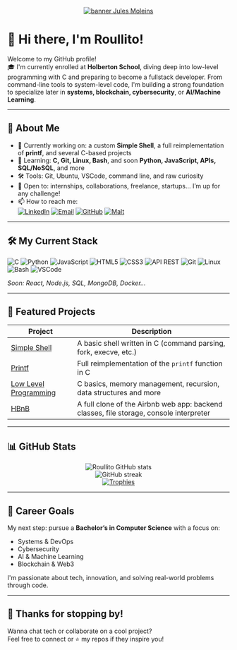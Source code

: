 <p align="center">
  <a href="https://github.com/Roullito" target="_blank">
    <img src="https://capsule-render.vercel.app/api?type=waving&color=0:2980b9,100:6dd5fa&height=200&section=header&text=Roullito%20🚀&fontSize=40&fontAlignY=35&desc=Holberton%20School%20Developer&descAlignY=60&descAlign=60" alt="banner Jules Moleins"/>
  </a>
</p>

# 👋 Hi there, I'm Roullito!

Welcome to my GitHub profile!  
🎓 I'm currently enrolled at **Holberton School**, diving deep into low-level programming with C and preparing to become a fullstack developer. From command-line tools to system-level code, I'm building a strong foundation to specialize later in **systems, blockchain, cybersecurity**, or **AI/Machine Learning**.

---

## 🚀 About Me

- 🔭 Currently working on: a custom **Simple Shell**, a full reimplementation of **printf**, and several C-based projects
- 🌱 Learning: **C, Git, Linux, Bash**, and soon **Python, JavaScript, APIs, SQL/NoSQL**, and more
- 🛠 Tools: Git, Ubuntu, VSCode, command line, and raw curiosity
- 💼 Open to: internships, collaborations, freelance, startups… I’m up for any challenge!
- 📫 How to reach me:  
[![LinkedIn](https://img.shields.io/badge/LinkedIn-Connect-blue?style=flat&logo=linkedin&logoColor=white)](https://www.linkedin.com/in/jules-moleins-1a8b112b2)
[![Email](https://img.shields.io/badge/Email-jmoleins@gmail.com-D14836?style=flat&logo=gmail&logoColor=white)](mailto:jmoleins@gmail.com)
[![GitHub](https://img.shields.io/badge/GitHub-Roullito-181717?style=flat&logo=github&logoColor=white)](https://github.com/Roullito)
[![Malt](https://img.shields.io/badge/Malt-Freelance-EF426F?style=flat&logo=malt&logoColor=white)](https://www.malt.fr/profile/julesmoleins)

  
---

## 🛠️ My Current Stack

![C](https://img.shields.io/badge/C-00599C?style=for-the-badge&logo=c&logoColor=white)
![Python](https://img.shields.io/badge/Python-3776AB?style=for-the-badge&logo=python&logoColor=white)
![JavaScript](https://img.shields.io/badge/JavaScript-F7DF1E?style=for-the-badge&logo=javascript&logoColor=black)
![HTML5](https://img.shields.io/badge/HTML5-E34F26?style=for-the-badge&logo=html5&logoColor=white)
![CSS3](https://img.shields.io/badge/CSS3-1572B6?style=for-the-badge&logo=css3&logoColor=white)
![API REST](https://img.shields.io/badge/API-REST-6DB33F?style=for-the-badge&logo=spring&logoColor=white)
![Git](https://img.shields.io/badge/Git-F05032?style=for-the-badge&logo=git&logoColor=white)
![Linux](https://img.shields.io/badge/Linux-FCC624?style=for-the-badge&logo=linux&logoColor=black)
![Bash](https://img.shields.io/badge/Bash-121011?style=for-the-badge&logo=gnubash&logoColor=white)
![VSCode](https://img.shields.io/badge/VSCode-007ACC?style=for-the-badge&logo=visual-studio-code&logoColor=white)


_Soon: React, Node.js, SQL, MongoDB, Docker..._

---

## 📌 Featured Projects

| Project | Description |
|--------|-------------|
| [Simple Shell](https://github.com/Roullito/holbertonschool-simple_shell) | A basic shell written in C (command parsing, fork, execve, etc.) |
| [Printf](https://github.com/Roullito/holbertonschool-printf) | Full reimplementation of the `printf` function in C |
| [Low Level Programming](https://github.com/Roullito/holbertonschool-low_level_programming) | C basics, memory management, recursion, data structures and more |
| [HBnB](https://github.com/Roullito/holbertonschool-hbnb) | A full clone of the Airbnb web app: backend classes, file storage, console interpreter |


---

## 📊 GitHub Stats

<p align="center">
  <img src="https://github-readme-stats.vercel.app/api?username=Roullito&show_icons=true&theme=tokyonight&v=2" alt="Roullito GitHub stats" />
  <br>
  <img src="https://github-readme-streak-stats.herokuapp.com?user=Roullito&theme=tokyonight&v=2" alt="GitHub streak" />
  <br>
  <a href="https://github.com/ryo-ma/github-profile-trophy">
    <img src="https://github-profile-trophy.vercel.app/?username=Roullito&theme=tokyonight&v=2" alt="Trophies" />
  </a>
</p>

---

## 🎯 Career Goals

My next step: pursue a **Bachelor’s in Computer Science** with a focus on:

- Systems & DevOps
- Cybersecurity
- AI & Machine Learning
- Blockchain & Web3

I'm passionate about tech, innovation, and solving real-world problems through code.

---

## 🖖 Thanks for stopping by!

Wanna chat tech or collaborate on a cool project?  
Feel free to connect or ⭐️ my repos if they inspire you!

